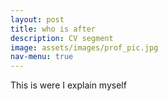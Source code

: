 ```yaml
---
layout: post
title: who is after
description: CV segment
image: assets/images/prof_pic.jpg
nav-menu: true
---
```


This is were I explain myself